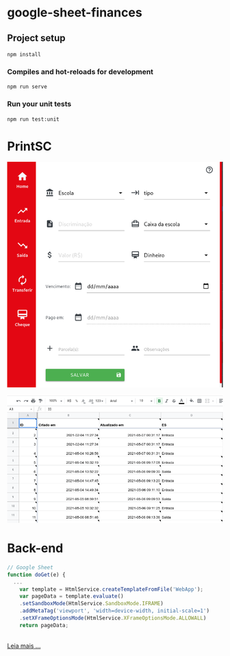# google-sheet-finances

## Project setup
```
npm install
```

### Compiles and hot-reloads for development
```
npm run serve
```

### Run your unit tests
```
npm run test:unit
```

# PrintSC
<p align="center" width="100%">
    <img src="https://raw.githubusercontent.com/marcoantonioq/google-sheet-finances/main/demo/printsc.png"> 
</p>

<p align="center" width="100%">
    <img src="https://raw.githubusercontent.com/marcoantonioq/google-sheet-finances/main/demo/sheet.png"> 
</p>


# Back-end

```js
// Google Sheet
function doGet(e) {
  ...
    var template = HtmlService.createTemplateFromFile('WebApp');
    var pageData = template.evaluate()
    .setSandboxMode(HtmlService.SandboxMode.IFRAME)
    .addMetaTag('viewport', 'width=device-width, initial-scale=1')
    .setXFrameOptionsMode(HtmlService.XFrameOptionsMode.ALLOWALL)
    return pageData;
  
```
[Leia mais ...](https://github.com/marcoantonioq/google-sheet-finances/blob/main/google/)
